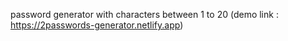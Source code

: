 password generator with characters between 1 to 20 
(demo link : https://2passwords-generator.netlify.app)
